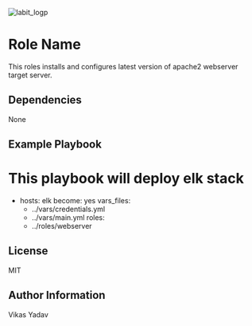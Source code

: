  ![labit_logp](artifacts/images/labit_logo.gif)

Role Name
=========

This roles installs and configures latest version of apache2 webserver target server.


Dependencies
------------

None


Example Playbook
----------------

# This playbook  will deploy elk stack
- hosts: elk
  become: yes
  vars_files: 
  - ../vars/credentials.yml
  - ../vars/main.yml
  roles:
  - ../roles/webserver
  


License
-------

MIT

Author Information
------------------

Vikas Yadav